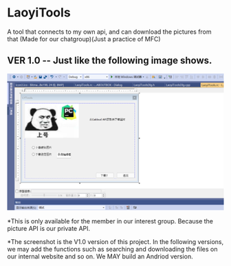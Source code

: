 # LaoyiTools
A tool that connects to my own api, and can download the pictures from that (Made for our chatgroup)(Just a practice of MFC)

## VER 1.0 -- Just like the following image shows.

![image](https://github.com/hedgehog-qd/LaoyiTools/blob/main/LaoyiTools/QQ%E5%9B%BE%E7%89%8720220408085836.png)

*This is only available for the member in our interest group. Because the picture API is our private API.

*The screenshot is the V1.0 version of this project. In the following versions, we may add the functions such as searching and downloading the files on our internal website and so on. We MAY build an Andriod version.
